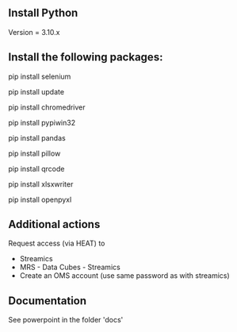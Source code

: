 ## Install Python 

Version = 3.10.x

## Install the following packages:

pip install selenium

pip install update

pip install chromedriver

pip install pypiwin32

pip install pandas

pip install pillow

pip install qrcode

pip install xlsxwriter

pip install openpyxl

## Additional actions

Request access (via HEAT) to
- Streamics
- MRS - Data Cubes - Streamics
- Create an OMS account (use same password as with streamics)

## Documentation

See powerpoint in the folder 'docs'
